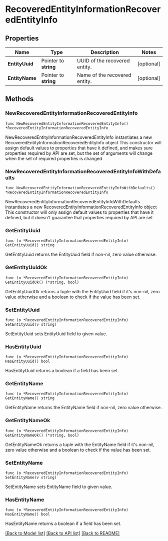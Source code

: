 # RecoveredEntityInformationRecoveredEntityInfo

## Properties

Name | Type | Description | Notes
------------ | ------------- | ------------- | -------------
**EntityUuid** | Pointer to **string** | UUID of the recovered entity. | [optional] 
**EntityName** | Pointer to **string** | Name of the recovered entity. | [optional] 

## Methods

### NewRecoveredEntityInformationRecoveredEntityInfo

`func NewRecoveredEntityInformationRecoveredEntityInfo() *RecoveredEntityInformationRecoveredEntityInfo`

NewRecoveredEntityInformationRecoveredEntityInfo instantiates a new RecoveredEntityInformationRecoveredEntityInfo object
This constructor will assign default values to properties that have it defined,
and makes sure properties required by API are set, but the set of arguments
will change when the set of required properties is changed

### NewRecoveredEntityInformationRecoveredEntityInfoWithDefaults

`func NewRecoveredEntityInformationRecoveredEntityInfoWithDefaults() *RecoveredEntityInformationRecoveredEntityInfo`

NewRecoveredEntityInformationRecoveredEntityInfoWithDefaults instantiates a new RecoveredEntityInformationRecoveredEntityInfo object
This constructor will only assign default values to properties that have it defined,
but it doesn't guarantee that properties required by API are set

### GetEntityUuid

`func (o *RecoveredEntityInformationRecoveredEntityInfo) GetEntityUuid() string`

GetEntityUuid returns the EntityUuid field if non-nil, zero value otherwise.

### GetEntityUuidOk

`func (o *RecoveredEntityInformationRecoveredEntityInfo) GetEntityUuidOk() (*string, bool)`

GetEntityUuidOk returns a tuple with the EntityUuid field if it's non-nil, zero value otherwise
and a boolean to check if the value has been set.

### SetEntityUuid

`func (o *RecoveredEntityInformationRecoveredEntityInfo) SetEntityUuid(v string)`

SetEntityUuid sets EntityUuid field to given value.

### HasEntityUuid

`func (o *RecoveredEntityInformationRecoveredEntityInfo) HasEntityUuid() bool`

HasEntityUuid returns a boolean if a field has been set.

### GetEntityName

`func (o *RecoveredEntityInformationRecoveredEntityInfo) GetEntityName() string`

GetEntityName returns the EntityName field if non-nil, zero value otherwise.

### GetEntityNameOk

`func (o *RecoveredEntityInformationRecoveredEntityInfo) GetEntityNameOk() (*string, bool)`

GetEntityNameOk returns a tuple with the EntityName field if it's non-nil, zero value otherwise
and a boolean to check if the value has been set.

### SetEntityName

`func (o *RecoveredEntityInformationRecoveredEntityInfo) SetEntityName(v string)`

SetEntityName sets EntityName field to given value.

### HasEntityName

`func (o *RecoveredEntityInformationRecoveredEntityInfo) HasEntityName() bool`

HasEntityName returns a boolean if a field has been set.


[[Back to Model list]](../README.md#documentation-for-models) [[Back to API list]](../README.md#documentation-for-api-endpoints) [[Back to README]](../README.md)


